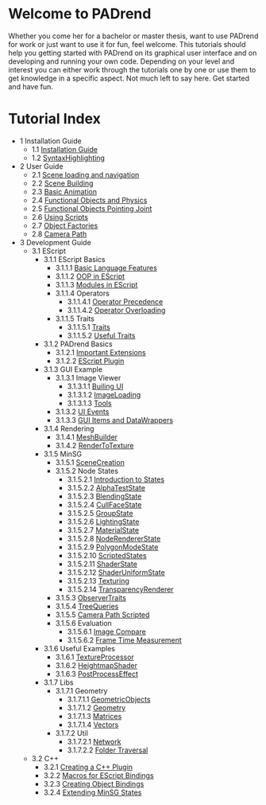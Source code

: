 <link rel="stylesheet" type="text/css" href="main.css"/>
<div class = "index"
><!---This file will not be parsed to HTML, but will be used as a prequel in the auto generated file index.md--->

# Welcome to PADrend
Whether you come her for a bachelor or master thesis, want to use PADrend for work or just want to use it for fun, feel welcome.
This tutorials should help you getting started with PADrend on its graphical user interface and on developing and running your own code.
Depending on your level and interest you can either work through the tutorials one by one or use them to get knowledge in a specific aspect.
Not much left to say here.
Get started and have fun.


# Tutorial Index
* 1 Installation Guide
    * 1.1 [Installation Guide](1_Installation_Guide/1_Installation_Guide.md)
    * 1.2 [SyntaxHighlighting](1_Installation_Guide/2_EScript_Syntax_Highlighting/SyntaxHighlighting.md)
* 2 User Guide
    * 2.1 [Scene loading and navigation](2_User_Guide/1_Scene_loading_and_navigation/Scene_loading_and_navigation.md)
    * 2.2 [Scene Building](2_User_Guide/2_Scene_Building/Scene_Building.md)
    * 2.3 [Basic Animation](2_User_Guide/3_Basic_Animation/Basic_Animation.md)
    * 2.4 [Functional Objects and Physics](2_User_Guide/4_Functional_Objects_and_Physics/Functional_Objects_and_Physics.md)
    * 2.5 [Functional Objects Pointing Joint](2_User_Guide/5_Functional_Objects_Pointing_Joint/Functional_Objects_Pointing_Joint.md)
    * 2.6 [Using Scripts](2_User_Guide/6_Using_Scripts/Using_Scripts.md)
    * 2.7 [Object Factories](2_User_Guide/7_Object_Factories/Object_Factories.md)
    * 2.8 [Camera Path](2_User_Guide/8_Camera_Path/Camera_Path.md)
* 3 Development Guide
    * 3.1 EScript
        * 3.1.1 EScript Basics
            * 3.1.1.1 [Basic Language Features](3_Development_Guide/1_EScript/1_EScript_Basics/1_Basic_Language_Features/Basic_Language_Features.md)
            * 3.1.1.2 [OOP in EScript](3_Development_Guide/1_EScript/1_EScript_Basics/2_OOP_in_EScript/OOP_in_EScript.md)
            * 3.1.1.3 [Modules in EScript](3_Development_Guide/1_EScript/1_EScript_Basics/3_Modules_in_EScript/Modules_in_EScript.md)
            * 3.1.1.4 Operators
                * 3.1.1.4.1 [Operator Precedence](3_Development_Guide/1_EScript/1_EScript_Basics/4_Operators/1_Operator_Precedence.md)
                * 3.1.1.4.2 [Operator Overloading](3_Development_Guide/1_EScript/1_EScript_Basics/4_Operators/2_Operator_Overloading.md)
            * 3.1.1.5 Traits
                * 3.1.1.5.1 [Traits](3_Development_Guide/1_EScript/1_EScript_Basics/5_Traits/1_Traits.md)
                * 3.1.1.5.2 [Useful Traits](3_Development_Guide/1_EScript/1_EScript_Basics/5_Traits/2_Useful_Traits.md)
        * 3.1.2 PADrend Basics
            * 3.1.2.1 [Important Extensions](3_Development_Guide/1_EScript/2_PADrend_Basics/1_Important_Extensions.md)
            * 3.1.2.2 [EScript Plugin](3_Development_Guide/1_EScript/2_PADrend_Basics/2_EScript_Plugin/EScript_Plugin.md)
        * 3.1.3 GUI Example
            * 3.1.3.1 Image Viewer
                * 3.1.3.1.1 [Builing UI](3_Development_Guide/1_EScript/3_GUI_Example/1_Image_Viewer/1_Part_1/Builing_UI.md)
                * 3.1.3.1.2 [ImageLoading](3_Development_Guide/1_EScript/3_GUI_Example/1_Image_Viewer/2_Part_2/ImageLoading.md)
                * 3.1.3.1.3 [Tools](3_Development_Guide/1_EScript/3_GUI_Example/1_Image_Viewer/3_Part_3/Tools.md)
            * 3.1.3.2 [UI Events](3_Development_Guide/1_EScript/3_GUI_Example/2_UI_Events.md)
            * 3.1.3.3 [GUI Items and DataWrappers](3_Development_Guide/1_EScript/3_GUI_Example/3_GUI_and_DataWrapper/GUI_Items_and_DataWrappers.md)
        * 3.1.4 Rendering
            * 3.1.4.1 [MeshBuilder](3_Development_Guide/1_EScript/4_Rendering/1_Mesh_Builder/MeshBuilder.md)
            * 3.1.4.2 [RenderToTexture](3_Development_Guide/1_EScript/4_Rendering/2_Render_to_Texture/RenderToTexture.md)
        * 3.1.5 MinSG
            * 3.1.5.1 [SceneCreation](3_Development_Guide/1_EScript/5_MinSG/1_Scene_Creation/SceneCreation.md)
            * 3.1.5.2 Node States
                * 3.1.5.2.1 [Introduction to States](3_Development_Guide/1_EScript/5_MinSG/2_Node_States/1_Introduction_to_States.md)
                * 3.1.5.2.2 [AlphaTestState](3_Development_Guide/1_EScript/5_MinSG/2_Node_States/2_Alpha_Test_State/AlphaTestState.md)
                * 3.1.5.2.3 [BlendingState](3_Development_Guide/1_EScript/5_MinSG/2_Node_States/3_Blending_State/BlendingState.md)
                * 3.1.5.2.4 [CullFaceState](3_Development_Guide/1_EScript/5_MinSG/2_Node_States/4_Cull_Face_State/CullFaceState.md)
                * 3.1.5.2.5 [GroupState](3_Development_Guide/1_EScript/5_MinSG/2_Node_States/5_Group_State/GroupState.md)
                * 3.1.5.2.6 [LightingState](3_Development_Guide/1_EScript/5_MinSG/2_Node_States/6_Lighting_State/LightingState.md)
                * 3.1.5.2.7 [MaterialState](3_Development_Guide/1_EScript/5_MinSG/2_Node_States/7_Material_State/MaterialState.md)
                * 3.1.5.2.8 [NodeRendererState](3_Development_Guide/1_EScript/5_MinSG/2_Node_States/8_Node_Renderer_State/NodeRendererState.md)
                * 3.1.5.2.9 [PolygonModeState](3_Development_Guide/1_EScript/5_MinSG/2_Node_States/9_Polygon_Mode_State/PolygonModeState.md)
                * 3.1.5.2.10 [ScriptedStates](3_Development_Guide/1_EScript/5_MinSG/2_Node_States/10_Scripted_State/ScriptedStates.md)
                * 3.1.5.2.11 [ShaderState](3_Development_Guide/1_EScript/5_MinSG/2_Node_States/11_Shader_State/ShaderState.md)
                * 3.1.5.2.12 [ShaderUniformState](3_Development_Guide/1_EScript/5_MinSG/2_Node_States/12_Shader_Uniform_State/ShaderUniformState.md)
                * 3.1.5.2.13 [Texturing](3_Development_Guide/1_EScript/5_MinSG/2_Node_States/13_Texturing_State/Texturing.md)
                * 3.1.5.2.14 [TransparencyRenderer](3_Development_Guide/1_EScript/5_MinSG/2_Node_States/14_TransparencyRenderer/TransparencyRenderer.md)
            * 3.1.5.3 [ObserverTraits](3_Development_Guide/1_EScript/5_MinSG/3_ObserverTraits.md)
            * 3.1.5.4 [TreeQueries](3_Development_Guide/1_EScript/5_MinSG/4_Tree_Queries/TreeQueries.md)
            * 3.1.5.5 [Camera Path Scripted](3_Development_Guide/1_EScript/5_MinSG/5_Camera_Path_Scripted/Camera_Path_Scripted.md)
            * 3.1.5.6 Evaluation
                * 3.1.5.6.1 [Image Compare](3_Development_Guide/1_EScript/5_MinSG/6_Evaluation/1_Image_Compare/Image_Compare.md)
                * 3.1.5.6.2 [Frame Time Measurement](3_Development_Guide/1_EScript/5_MinSG/6_Evaluation/2_Frame_Time_Measurement/Frame_Time_Measurement.md)
        * 3.1.6 Useful Examples
            * 3.1.6.1 [TextureProcessor](3_Development_Guide/1_EScript/6_Useful_Examples/1_Texture_Processor/TextureProcessor.md)
            * 3.1.6.2 [HeightmapShader](3_Development_Guide/1_EScript/6_Useful_Examples/2_Heightmap_Shader/HeightmapShader.md)
            * 3.1.6.3 [PostProcessEffect](3_Development_Guide/1_EScript/6_Useful_Examples/3_Post_Process_Effect/PostProcessEffect.md)
        * 3.1.7 Libs
            * 3.1.7.1 Geometry
                * 3.1.7.1.1 [GeometricObjects](3_Development_Guide/1_EScript/7_Libs/1_Geometry/1_GeometricObjects.md)
                * 3.1.7.1.2 [Geometry](3_Development_Guide/1_EScript/7_Libs/1_Geometry/2_Geometry.md)
                * 3.1.7.1.3 [Matrices](3_Development_Guide/1_EScript/7_Libs/1_Geometry/3_Matrices.md)
                * 3.1.7.1.4 [Vectors](3_Development_Guide/1_EScript/7_Libs/1_Geometry/4_Vectors.md)
            * 3.1.7.2 Util
                * 3.1.7.2.1 [Network](3_Development_Guide/1_EScript/7_Libs/2_Util/1_Network.md)
                * 3.1.7.2.2 [Folder Traversal](3_Development_Guide/1_EScript/7_Libs/2_Util/2_Folder_Traversal/Folder_Traversal.md)
    * 3.2 C++
        * 3.2.1 [Creating a C++ Plugin](3_Development_Guide/2_C++/1_Creating_a_C++_Plugin/Creating_a_C++_Plugin.md)
        * 3.2.2 [Macros for EScript Bindings](3_Development_Guide/2_C++/2_Macros_for_EScript_Bindings.md)
        * 3.2.3 [Creating Object Bindings](3_Development_Guide/2_C++/3_Creating_Object_Bindings/Creating_Object_Bindings.md)
        * 3.2.4 [Extending MinSG States](3_Development_Guide/2_C++/4_Extending_MinSG_States/Extending_MinSG_States.md)
<div>
